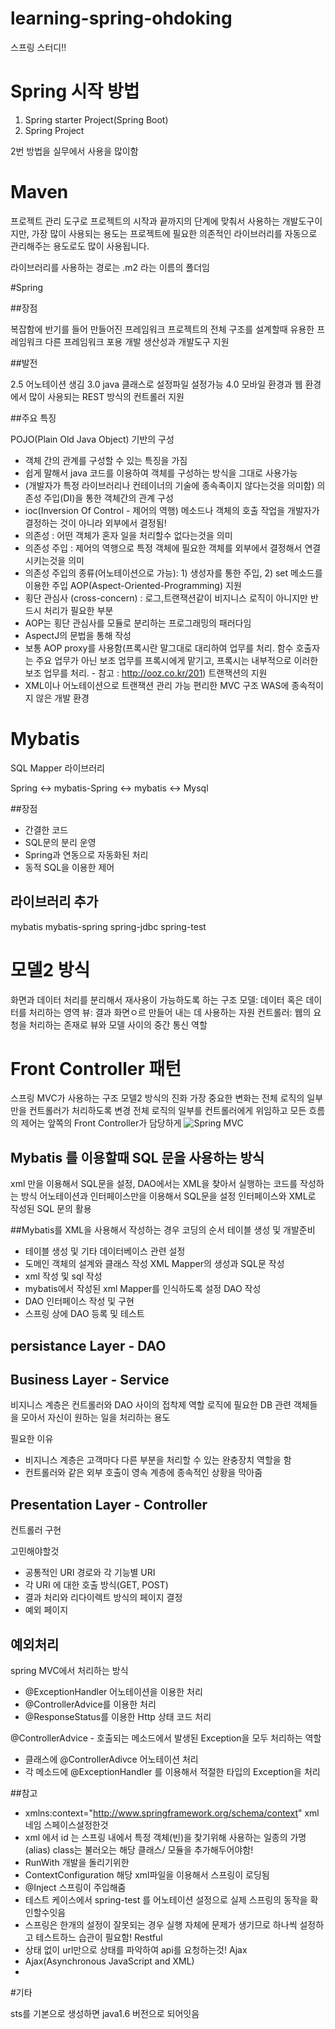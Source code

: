 # learning-spring-ohdoking
스프링 스터디!! 

# Spring 시작 방법
1. Spring starter Project(Spring Boot)
2. Spring Project

2번 방법을 실무에서 사용을 많이함

# Maven 
프로젝트 관리 도구로 프로젝트의 시작과 끝까지의 단계에 맞춰서 사용하는 개발도구이지만, 가장 많이 사용되는 용도는 프로젝트에 필요한 의존적인 라이브러리를 자동으로 관리해주는 용도로도 많이 사용됩니다.

라이브러리를 사용하는 경로는 .m2 라는 이름의 폴더임

#Spring

##장점

복잡함에 반기를 들어 만들어진 프레임워크
프로젝트의 전체 구조를 설계할때 유용한 프레임워크
다른 프레임워크 포용
개발 생산성과 개발도구 지원

##발전

2.5 어노테이션 생김
3.0 java 클래스로 설정파일 설정가능
4.0 모바일 환경과 웹 환경에서 많이 사용되는 REST 방식의 컨트롤러 지원

##주요 특징

POJO(Plain Old Java Object) 기반의 구성 
- 객체 간의 관계를 구성할 수 있는 특징을 가짐 
- 쉽게 말해서 java 코드를 이용하여 객체를 구성하는 방식을 그대로 사용가능
- (개발자가 특정 라이브러리나 컨테이너의 기술에 종속족이지 않다는것을 의미함) 
의존성 주입(DI)을 통한 객체간의 관계 구성
- ioc(Inversion Of Control - 제어의 역행) 메소드나 객체의 호출 작업을 개발자가 결정하는 것이 아니라 외부에서 결정됨!
- 의존성 : 어떤 객체가 혼자 일을 처리할수 없다는것을 의미
- 의존성 주입 : 제어의 역행으로 특정 객체에 필요한 객체를 외부에서 결정해서 연결 시키는것을 의미
- 의존성 주입의 종류(어노테이션으로 가능): 1) 생성자를 통한 주입, 2) set 메소드를 이용한 주입
AOP(Aspect-Oriented-Programming) 지원
- 횡단 관심사 (cross-concern) : 로그,트랜잭션같이 비지니스 로직이 아니지만 반드시 처리가 필요한 부분
- AOP는 횡단 관심사를 모듈로 분리하는 프로그래밍의 패러다임
- AspectJ의 문법을 통해 작성
- 보통 AOP proxy를 사용함(프록시란 말그대로 대리하여 업무를 처리. 함수 호출자는 주요 업무가 아닌 보조 업무를 프록시에게 맡기고, 프록시는 내부적으로 이러한 보조 업무를 처리. - 참고 : http://ooz.co.kr/201)
트랜잭션의 지원
- XML이나 어노테이션으로 트랜잭션 관리 가능
편리한 MVC 구조
WAS에 종속적이지 않은 개발 환경

# Mybatis

SQL Mapper 라이브러리

Spring <-> mybatis-Spring <-> mybatis <-> Mysql

##장점
- 간결한 코드
- SQL문의 분리 운영
- Spring과 연동으로 자동화된 처리
- 동적 SQL을 이용한 제어



## 라이브러리 추가
mybatis
mybatis-spring
spring-jdbc
spring-test


# 모델2 방식
화면과 데이터 처리를 분리해서 재사용이 가능하도록 하는 구조
모델: 데이터 혹은 데이터를 처리하는 영역
뷰: 결과 화면ㅇ르 만들어 내는 데 사용하는 자원
컨트롤러: 웹의 요청을 처리하는 존재로 뷰와 모델 사이의 중간 통신 역할

# Front Controller 패턴
스프링 MVC가 사용하는 구조
모델2 방식의 진화
가장 중요한 변화는 전체 로직의 일부만을 컨트롤러가 처리하도록 변경 
전체 로직의 일부를 컨트롤러에게 위임하고 모든 흐름의 제어는 앞쪽의 Front Controller가 담당하게
![Spring MVC](http://docs.spring.io/spring/docs/current/spring-framework-reference/html/images/mvc.png)


## Mybatis 를 이용할때 SQL 문을 사용하는 방식
xml 만을 이용해서 SQL문을 설정, DAO에서는 XML을 찾아서 실행하는 코드를 작성하는 방식
어노테이션과 인터페이스만을 이용해서 SQL문을 설정
인터페이스와 XML로 작성된 SQL 문의 활용

##Mybatis를 XML을 사용해서 작성하는 경우 코딩의 순서
테이블 생성 및 개발준비
- 테이블 생성 및 기타 데이터베이스 관련 설정
- 도메인 객체의 설계와 클래스 작성
XML Mapper의 생성과 SQL문 작성
- xml 작성 및 sql 작성
- mybatis에서 작성된 xml Mapper를 인식하도록 설정
DAO 작성
- DAO 인터페이스 작성 및 구현
- 스프링 상에 DAO 등록 및 테스트

## persistance Layer - DAO

## Business Layer - Service
비지니스 계층은 컨트롤러와 DAO 사이의 접착제 역할
로직에 필요한 DB 관련 객체들을 모아서 자신이 원하는 일을 처리하는 용도

필요한 이유
- 비지니스 계층은 고객마다 다른 부분을 처리할 수 있는 완충장치 역할을 함
- 컨트롤러와 같은 외부 호출이 영속 계층에 종속적인 상황을 막아줌

## Presentation Layer - Controller

컨트롤러 구현

고민해야할것
- 공통적인 URI 경로와 각 기능별 URI
- 각 URI 에 대한 호출 방식(GET, POST)
- 결과 처리와 리다이렉트 방식의 페이지 결정
- 예외 페이지

## 예외처리

spring MVC에서 처리하는 방식

- @ExceptionHandler 어노테이션을 이용한 처리
- @ControllerAdvice를 이용한 처리
- @ResponseStatus를 이용한 Http 상태 코드 처리

@ControllerAdvice - 호출되는 메소드에서 발생된 Exception을 모두 처리하는 역할

- 클래스에 @ControllerAdivce 어노테이션 처리
- 각 메소드에 @ExceptionHandler 를 이용해서 적절한 타입의 Exception을 처리



##참고
- xmlns:context="http://www.springframework.org/schema/context"
xml 네임 스페이스설정한것
- xml 에서 <bean id="dataSource" class="org.springframework.jdbc.datasource.DriverManagerDataSource">
id 는 스프링 내에서 특정 객체(빈)을 찾기위해 사용하는 일종의 가명(alias)
class는 불러오는 해당 클래스/ 모듈을 추가해두어야함!
- RunWith 
개발을 돌리기위한
- ContextConfiguration
해당 xml파일을 이용해서 스프링이 로딩됨
- @Inject
스프링이 주입해줌
- 테스트 케이스에서 spring-test 를 어노테이션 설정으로 실제 스프링의 동작을 확인할수잇음
- 스프링은 한개의 설정이 잘못되는 경우 실행 자체에 문제가 생기므로 하나씩 설정하고 테스트하느 습관이 필요함!
Restful
- 상태 없이 url만으로 상태를 파악하여 api를 요청하는것!
Ajax
- Ajax(Asynchronous JavaScript and XML)
- 






#기타

sts를 기본으로 생성하면 java1.6 버전으로 되어잇음
